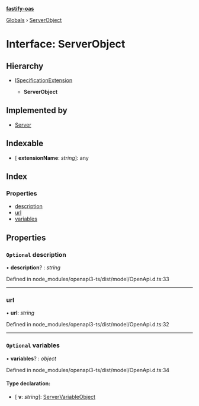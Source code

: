 **[fastify-oas](../README.md)**

[Globals](../README.md) › [ServerObject](serverobject.md)

# Interface: ServerObject

## Hierarchy

* [ISpecificationExtension](ispecificationextension.md)

  * **ServerObject**

## Implemented by

* [Server](../classes/server.md)

## Indexable

* \[ **extensionName**: *string*\]: any

## Index

### Properties

* [description](serverobject.md#optional-description)
* [url](serverobject.md#url)
* [variables](serverobject.md#optional-variables)

## Properties

### `Optional` description

• **description**? : *string*

Defined in node_modules/openapi3-ts/dist/model/OpenApi.d.ts:33

___

###  url

• **url**: *string*

Defined in node_modules/openapi3-ts/dist/model/OpenApi.d.ts:32

___

### `Optional` variables

• **variables**? : *object*

Defined in node_modules/openapi3-ts/dist/model/OpenApi.d.ts:34

#### Type declaration:

* \[ **v**: *string*\]: [ServerVariableObject](servervariableobject.md)